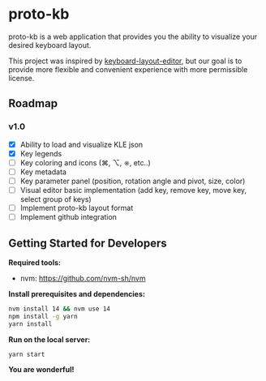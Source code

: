 # proto-kb

proto-kb is a web application that provides you the ability to visualize your desired keyboard layout.

This project was inspired by [keyboard-layout-editor](https://github.com/ijprest/keyboard-layout-editor), but our goal is to provide more flexible and convenient experience with more permissible license.

## Roadmap
### v1.0
- [x] Ability to load and visualize KLE json
- [x] Key legends
- [ ] Key coloring and icons (⌘, ⌥, ⎈, etc..)
- [ ] Key metadata
- [ ] Key parameter panel (position, rotation angle and pivot, size, color)
- [ ] Visual editor basic implementation (add key, remove key, move key, select group of keys)
- [ ] Implement proto-kb layout format
- [ ] Implement github integration

## Getting Started for Developers

**Required tools:**
* nvm: https://github.com/nvm-sh/nvm

**Install prerequisites and dependencies:**
```bash
nvm install 14 && nvm use 14
npm install -g yarn
yarn install
```

**Run on the local server:**
```bash
yarn start
```

**You are wonderful!**
